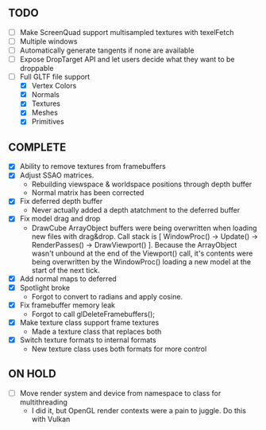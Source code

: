 
## TODO
- [ ] Make ScreenQuad support multisampled textures with texelFetch
- [ ] Multiple windows
- [ ] Automatically generate tangents if none are available
- [ ] Expose DropTarget API and let users decide what they want to be droppable
- [ ] Full GLTF file support
    - [x] Vertex Colors
    - [x] Normals
    - [x] Textures
    - [x] Meshes
    - [x] Primitives
 
 ## COMPLETE
- [x] Ability to remove textures from framebuffers
- [x] Adjust SSAO matrices.
    - Rebuilding viewspace & worldspace positions through depth buffer
    - Normal matrix has been corrected
- [x] Fix deferred depth buffer
    - Never actually added a depth atatchment to the deferred buffer
- [x] Fix model drag and drop
    - DrawCube ArrayObject buffers were being overwritten when loading new files with drag&drop. Call stack is [ WindowProc() -> Update() -> RenderPasses() -> DrawViewport() ]. Because the ArrayObject wasn't unbound at the end of the Viewport() call, it's contents were being overwritten by the WindowProc() loading a new model at the start of the next tick.
- [x] Add normal maps to deferred
- [x] Spotlight broke
    - Forgot to convert to radians and apply cosine.
- [x] Fix framebuffer memory leak
    - Forgot to call glDeleteFramebuffers();
- [x] Make texture class support frame textures
    - Made a texture class that replaces both
- [x] Switch texture formats to internal formats
    - New texture class uses both formats for more control

 ## ON HOLD
- [ ] Move render system and device from namespace to class for multithreading
    - I did it, but OpenGL render contexts were a pain to juggle. Do this with Vulkan
